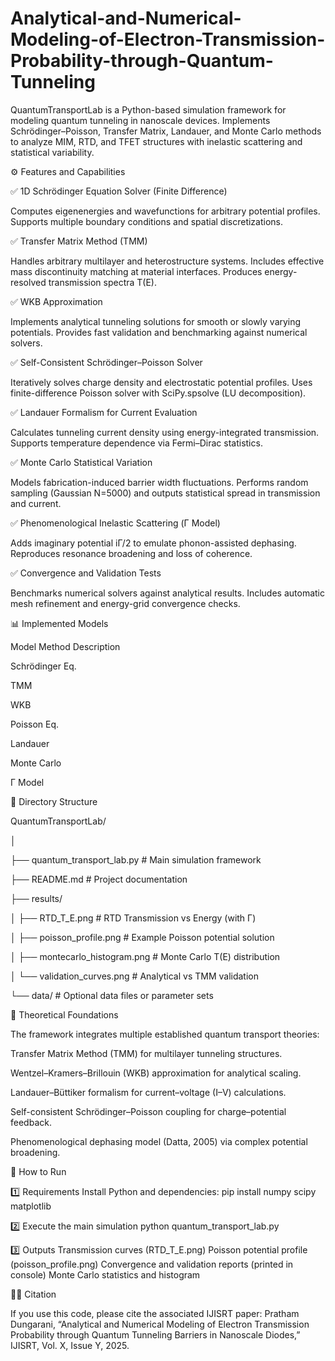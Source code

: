 # Analytical-and-Numerical-Modeling-of-Electron-Transmission-Probability-through-Quantum-Tunneling
QuantumTransportLab is a Python-based simulation framework for modeling quantum tunneling in nanoscale devices. Implements Schrödinger–Poisson, Transfer Matrix, Landauer, and Monte Carlo methods to analyze MIM, RTD, and TFET structures with inelastic scattering and statistical variability.

⚙️ Features and Capabilities

✅ 1D Schrödinger Equation Solver (Finite Difference)

Computes eigenenergies and wavefunctions for arbitrary potential profiles.
Supports multiple boundary conditions and spatial discretizations.

✅ Transfer Matrix Method (TMM)

Handles arbitrary multilayer and heterostructure systems.
Includes effective mass discontinuity matching at material interfaces.
Produces energy-resolved transmission spectra T(E).

✅ WKB Approximation

Implements analytical tunneling solutions for smooth or slowly varying potentials.
Provides fast validation and benchmarking against numerical solvers.

✅ Self-Consistent Schrödinger–Poisson Solver

Iteratively solves charge density and electrostatic potential profiles.
Uses finite-difference Poisson solver with SciPy.spsolve (LU decomposition).

✅ Landauer Formalism for Current Evaluation

Calculates tunneling current density using energy-integrated transmission.
Supports temperature dependence via Fermi–Dirac statistics.

✅ Monte Carlo Statistical Variation

Models fabrication-induced barrier width fluctuations.
Performs random sampling (Gaussian N=5000) and outputs statistical spread in transmission and current.

✅ Phenomenological Inelastic Scattering (Γ Model)

Adds imaginary potential iΓ/2 to emulate phonon-assisted dephasing.
Reproduces resonance broadening and loss of coherence.

✅ Convergence and Validation Tests

Benchmarks numerical solvers against analytical results.
Includes automatic mesh refinement and energy-grid convergence checks.

📊 Implemented Models

Model	Method	Description

Schrödinger Eq.

TMM	

WKB	

Poisson Eq.	

Landauer

Monte Carlo

Γ Model

🧩 Directory Structure

QuantumTransportLab/

│

├── quantum_transport_lab.py # Main simulation framework

├── README.md # Project documentation

├── results/

│ ├── RTD_T_E.png # RTD Transmission vs Energy (with Γ)

│ ├── poisson_profile.png # Example Poisson potential solution

│ ├── montecarlo_histogram.png # Monte Carlo T(E) distribution

│ └── validation_curves.png # Analytical vs TMM validation

└── data/ # Optional data files or parameter sets

🧠 Theoretical Foundations

The framework integrates multiple established quantum transport theories:

Transfer Matrix Method (TMM) for multilayer tunneling structures.

Wentzel–Kramers–Brillouin (WKB) approximation for analytical scaling.

Landauer–Büttiker formalism for current–voltage (I–V) calculations.

Self-consistent Schrödinger–Poisson coupling for charge–potential feedback.

Phenomenological dephasing model (Datta, 2005) via complex potential broadening.


🚀 How to Run

1️⃣ Requirements
Install Python and dependencies:
pip install numpy scipy matplotlib

2️⃣ Execute the main simulation
python quantum_transport_lab.py

3️⃣ Outputs
Transmission curves (RTD_T_E.png)
Poisson potential profile (poisson_profile.png)
Convergence and validation reports (printed in console)
Monte Carlo statistics and histogram


🧑‍💻 Citation

If you use this code, please cite the associated IJISRT paper:
Pratham Dungarani, “Analytical and Numerical Modeling of Electron Transmission Probability through Quantum Tunneling Barriers in Nanoscale Diodes,” IJISRT, Vol. X, Issue Y, 2025.
